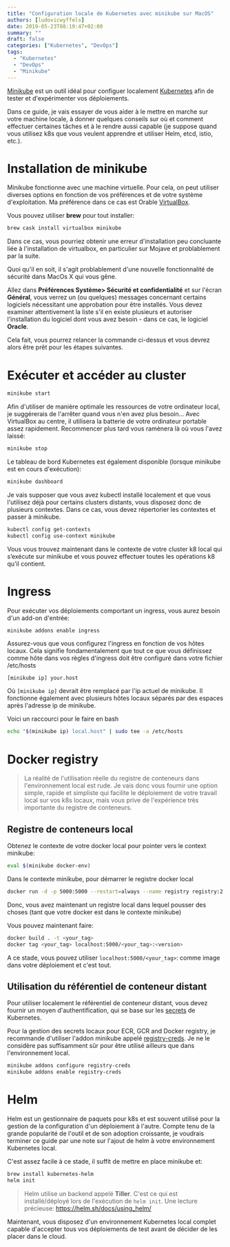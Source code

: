 ```yaml
---
title: "Configuration locale de Kubernetes avec minikube sur MacOS"
authors: [ludovicwyffels]
date: 2019-05-23T08:19:47+02:00
summary: ""
draft: false
categories: ["Kubernetes", "DevOps"]
tags:
  - "Kubernetes"
  - "DevOps"
  - "Minikube"
---
```


[Minikube](https://kubernetes.io/docs/setup/minikube/) est un outil idéal pour configuer localement [Kubernetes](https://kubernetes.io/) afin de tester et d'expérimenter vos déploiements.

Dans ce guide, je vais essayer de vous aider à le mettre en marche sur votre machine locale, à donner quelques conseils sur où et comment effectuer certaines tâches et à le rendre aussi capable (je suppose quand vous utilisez k8s que vous veulent apprendre et utiliser Helm, etcd, istio, etc.).

# Installation de minikube

Minikube fonctionne avec une machine virtuelle. Pour cela, on peut utiliser diverses options en fonction de vos préférences et de votre système d'exploitation. Ma préférence dans ce cas est Orable [VirtualBox](https://www.virtualbox.org/wiki/Downloads).

Vous pouvez utiliser **brew** pour tout installer:

```bash
brew cask install virtualbox minikube
```

Dans ce cas, vous pourriez obtenir une erreur d'installation peu concluante liée à l'installation de virtualbox, en particulier sur Mojave et problablement par la suite.

Quoi qu'il en soit, il s'agit problablement d'une nouvelle fonctionnalité de sécurité dans MacOs X qui vous gêne.

Allez dans **Préférences Système> Sécurité et confidentialité** et sur l'écran **Général**, vous verrez un (ou quelques) messages concernant certains logiciels nécessitant une approbation pour être installés. Vous devez examiner attentivement la liste s'il en existe plusieurs et autoriser l'installation du logiciel dont vous avez besoin - dans ce cas, le logiciel **Oracle**.

Cela fait, vous pourrez relancer la commande ci-dessus et vous devrez alors être prêt pour les étapes suivantes.

# Exécuter et accéder au cluster

```bash
minikube start
```

Afin d'utiliser de manière optimale les ressources de votre ordinateur local, je suggérerais de l'arrêter quand vous n'en avez plus besoin… Avec VirtualBox au centre, il utilisera la batterie de votre ordinateur portable assez rapidement. Recommencer plus tard vous ramènera là où vous l'avez laissé:

```bash
minikube stop
```

Le tableau de bord Kubernetes est également disponible (lorsque minikube est en cours d'exécution):

```bash
minikube dashboard
```

Je vais supposer que vous avez kubectl installé localement et que vous l'utilisez déjà pour certains clusters distants, vous disposez donc de plusieurs contextes. Dans ce cas, vous devez répertorier les contextes et passer à minikube.

```bash
kubectl config get-contexts
kubectl config use-context minikube
```

Vous vous trouvez maintenant dans le contexte de votre cluster k8 local qui s’exécute sur minikube et vous pouvez effectuer toutes les opérations k8 qu’il contient.

# Ingress

Pour exécuter vos déploiements comportant un ingress, vous aurez besoin d'un add-on d'entrée:

```bash
minikube addons enable ingress
```

Assurez-vous que vous configurez l'ingress en fonction de vos hôtes locaux. Cela signifie fondamentalement que tout ce que vous définissez comme hôte dans vos règles d'ingress doit être configuré dans votre fichier /etc/hosts

```text
[minikube ip] your.host
```

Où `[minikube ip]` devrait être remplacé par l'ip actuel de minikube. Il fonctionne également avec plusieurs hôtes locaux séparés par des espaces après l'adresse ip de minikube.

Voici un raccourci pour le faire en bash

```bash
echo "$(minikube ip) local.host" | sudo tee -a /etc/hosts
```

# Docker registry

> La réalité de l'utilisation réelle du registre de conteneurs dans l'environnement local est rude. Je vais donc vous fournir une option simple, rapide et simpliste qui facilite le déploiement de votre travail local sur vos k8s locaux, mais vous prive de l'expérience très importante du registre de conteneurs.
## Registre de conteneurs local

Obtenez le contexte de votre docker local pour pointer vers le context minikube: 

```bash
eval $(minikube docker-env)
```

Dans le contexte minikube, pour démarrer le registre docker local

```bash
docker run -d -p 5000:5000 --restart=always --name registry registry:2
```

Donc, vous avez maintenant un registre local dans lequel pousser des choses (tant que votre docker est dans le contexte minikube)

Vous pouvez maintenant faire:

```bash
docker build . -t <your_tag>
docker tag <your_tag> localhost:5000/<your_tag>:<version>
```

A ce stade, vous pouvez utiliser `localhost:5000/<your_tag>`: comme image dans votre déploiement et c'est tout.

## Utilisation du référentiel de conteneur distant

Pour utiliser localement le référentiel de conteneur distant, vous devez fournir un moyen d'authentification, qui se base sur les [secrets](https://kubernetes.io/docs/concepts/configuration/secret/) de Kubernetes.

Pour la gestion des secrets locaux pour ECR, GCR and Docker registry, je recommande d'utiliser l'addon minikube appelé [registry-creds](https://github.com/upmc-enterprises/registry-creds). Je ne le considère pas suffisamment sûr pour être utilisé ailleurs que dans l'environnement local.

```bash
minikube addons configure registry-creds
minikube addons enable registry-creds
```

# Helm

Helm est un gestionnaire de paquets pour k8s et est souvent utilisé pour la gestion de la configuration d'un déploiement à l'autre. Compte tenu de la grande popularité de l'outil et de son adoption croissante, je voudrais terminer ce guide par une note sur l'ajout de helm à votre environnement Kubernetes local.

C'est assez facile à ce stade, il suffit de mettre en place minikube et:

```bash
brew install kubernetes-helm
helm init
```

> Helm utilise un backend appelé **Tiller**. C'est ce qui est installé/déployé lors de l'exécution de `helm init`.
Une lecture précieuse: https://helm.sh/docs/using_helm/

Maintenant, vous disposez d'un environnement Kubernetes local complet capable d'accepter tous vos déploiements de test avant de décider de les placer dans le cloud.
